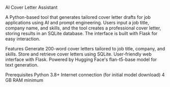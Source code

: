 AI Cover Letter Assistant

A Python-based tool that generates tailored cover letter drafts for job applications using AI and prompt engineering. Users input a job title, company name, and skills, and the tool creates a professional cover letter, storing results in an SQLite database. The interface is built with Flask for easy interaction.

Features
Generate 200-word cover letters tailored to job title, company, and skills.
Store and retrieve cover letters using SQLite.
User-friendly web interface with Flask.
Powered by Hugging Face's flan-t5-base model for text generation.

Prerequisites
Python 3.8+
Internet connection (for initial model download)
4 GB RAM minimum